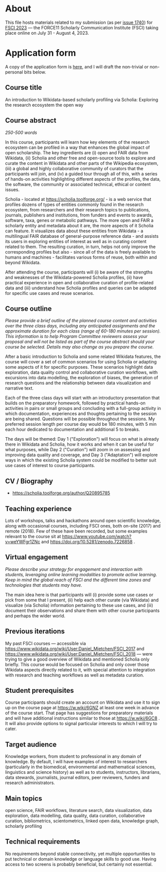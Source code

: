 # About

This file hosts materials related to my submission (as per [issue 1740](https://github.com/Daniel-Mietchen/ideas/issues/1740)) for [FSCI 2023](https://force11.org/fsci/2023/) &mdash; the FORCE11 Scholarly Communication Institute (FSCI) taking place online on July 31 - August 4, 2023.

# Application form

A copy of the application form is [here](https://github.com/Daniel-Mietchen/ideas/issues/1740#issuecomment-1404378112), and I will draft the non-trivial or non-personal bits below.

## Course title

An introduction to Wikidata-based scholarly profiling via Scholia: Exploring the research ecosystem the open way

## Course abstract
*250-500 words*

In this course, participants will learn how key elements of the research ecosystem can be profiled in a way that enhances the global impact of open scholarship. The key ingredients are (i) open and FAIR data from Wikidata, (ii) Scholia and other free and open-source tools to explore and curate the content in Wikidata and other parts of the Wikipedia ecosystem, (iii) a global and highly collaborative community of curators that the participants will join, and (iv) a guided tour through all of this, with a series of hands-on activities highlighting different aspects of the profiles, the data, the software, the community or associated technical, ethical or content issues.

Scholia - located at https://scholia.toolforge.org/ - is a web service that profiles dozens of types of entities commonly found in the research ecosystem, from researchers and their research topics to publications, journals, publishers and institutions, from funders and events to awards, software, taxa, genes or metabolic pathways. The more open and FAIR a scholarly entity and metadata about it are, the more aspects of it Scholia can feature. It visualizes data about these entities from Wikidata - a multilingual FAIR database of general-purpose reference data - and assists its users in exploring entities of interest as well as in curating content related to them. The resulting curation, in turn, helps not only improve the corresponding profiles but also - since all of the data is freely available to humans and machines - facilitates various forms of reuse, both within and beyond Wikidata.

After attending the course, participants will (i) be aware of the strengths and weaknesses of the Wikidata-powered Scholia profiles, (ii) have practical experience in open and collaborative curation of profile-related data and (iii) understand how Scholia profiles and queries can be adapted for specific use cases and reuse scenarios.

## Course outline
*Please provide a brief outline of the planned course content and activities over the three class days, including any anticipated assignments and the approximate duration for each class (range of 60-180 minutes per session). This information is to help Program Committee reviewers assess your proposal and will not be listed as part of the course abstract should your course be selected. Details may also change as you prepare the course.*

After a basic introduction to Scholia and some related Wikidata features, the course will cover a set of common scenarios for using Scholia or adapting some aspects of it for specific purposes. These scenarios highlight data exploration, data quality control and collaborative curation workflows, with excursions into data modelling, the exploration of biases, the generation of research questions and the relationship between data visualization and narrative text.

Each of the three class days will start with an introductory presentation that builds on the preparatory homework, followed by practical hands-on activities in pairs or small groups and concluding with a full-group activity in which documentation, experiences and thoughts pertaining to the session are being shared. Questions will be possible throughout the sessions. My preferred session length per course day would be 180 minutes, with 5 min each hour dedicated to documentation and additional 5 to breaks.

The days will be themed: Day 1 ("Exploration") will focus on what is already there in Wikidata and Scholia, how it works and when it can be useful for what purposes, while Day 2 ("Curation") will zoom in on assessing and improving data quality and coverage, and Day 3 ("Adaptation") will explore ways in which the existing Scholia system could be modified to better suit use cases of interest to course participants.

## CV / Biography

* https://scholia.toolforge.org/author/Q20895785

## Teaching experience

Lots of workshops, talks and hackathons around open scientific knowledge, along with occasional courses, including FSCI ones, both on-site (2017) and remote (2018). Few of these have been recorded, but some examples relevant to the course sit at https://www.youtube.com/watch?v=weYWFgr1ZNc and https://doi.org/10.5281/zenodo.7226858 .

## Virtual engagement

*Please describe your strategy for engagement and interaction with students, leveraging online learning modalities to promote active learning. Keep in mind the global reach of FSCI and the different time zones and technologies that students may have.*

The main idea here is that participants will (i) provide some use cases or pick from some that I present, (ii) help each other curate (via Wikidata) and visualize (via Scholia) information pertaining to these use cases, and (iii) document their observations and share them with other course participants and perhaps the wider world.

## Previous iterations

My past FSCI courses &mdash; accessible via https://www.wikidata.org/wiki/User:Daniel_Mietchen/FSCI_2017 and https://www.wikidata.org/wiki/User:Daniel_Mietchen/FSCI_2018 &mdash; were trying to give a good overview of Wikidata and mentioned Scholia only briefly. This course would be focused on Scholia and only cover those Wikidata aspects directly related to it, with special attention to integration with research and teaching workflows as well as metadata curation.

## Student prerequisites

Course participants should create an account on Wikidata and use it to sign up on the course page at https://w.wiki/6GNZ at least one week in advance of the course start. That page has suggestions for preparatory materials and will have additional instructions similar to those at https://w.wiki/6GC8 . It will also provide options to signal particular interests to which I will try to cater. 

## Target audience

Knowledge workers, from student to professional in any domain of knowledge. By default, I will have examples of interest to researchers (particularly in the biomedical, environmental and mathematical sciences, linguistics and science history) as well as to students, instructors, librarians, data stewards, journalists, journal editors, peer reviewers, funders and research administrators.

## Main topics

open science, FAIR workflows, literature search, data visualization, data exploration, data modelling, data quality, data curation, collaborative curation, bibliometrics, scientometrics, linked open data, knowledge graph, scholarly profiling

## Technical requirements

No requirements beyond stable connectivity, yet multiple opportunities to put technical or domain knowledge or language skills to good use. Having access to two screens is probably beneficial, but certainly not essential.
